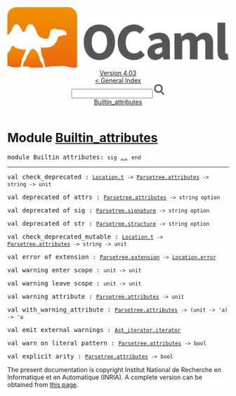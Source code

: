 <!-- ((! set title API !)) ((! set documentation !)) ((! set api !)) ((! set nobreadcrumb !)) -->
<div class="api"><header><nav class="toc brand"><a class="brand" href="https://ocaml.org/"><img src="colour-logo-gray.svg" class="svg" alt="OCaml"></a></nav><nav class="toc"><div class="toc_version"><a href="/docs" id="version-select">Version 4.03</a></div><a href="index.html">&lt; General Index</a><div class="api_search"><input type="text" name="apisearch" id="api_search" oninput="mySearch(false);" onkeypress="this.oninput();" onclick="this.oninput();" onpaste="this.oninput();">
<img src="search_icon.svg" alt="Search" class="svg" onclick="mySearch(false)"></div>
<div id="search_results"></div><div class="toc_title"><a href="#top">Builtin_attributes</a></div><ul></ul></nav></header>

<h1>Module <a href="type_Builtin_attributes.html">Builtin_attributes</a></h1>

<pre><span class="keyword">module</span> Builtin_attributes: <code class="code"><span class="keyword">sig</span></code> <a href="Builtin_attributes.html">..</a> <code class="code"><span class="keyword">end</span></code></pre><hr width="100%">

<pre><span id="VALcheck_deprecated"><span class="keyword">val</span> check_deprecated</span> : <code class="type"><a href="Location.html#TYPEt">Location.t</a> -&gt; <a href="Parsetree.html#TYPEattributes">Parsetree.attributes</a> -&gt; string -&gt; unit</code></pre>
<pre><span id="VALdeprecated_of_attrs"><span class="keyword">val</span> deprecated_of_attrs</span> : <code class="type"><a href="Parsetree.html#TYPEattributes">Parsetree.attributes</a> -&gt; string option</code></pre>
<pre><span id="VALdeprecated_of_sig"><span class="keyword">val</span> deprecated_of_sig</span> : <code class="type"><a href="Parsetree.html#TYPEsignature">Parsetree.signature</a> -&gt; string option</code></pre>
<pre><span id="VALdeprecated_of_str"><span class="keyword">val</span> deprecated_of_str</span> : <code class="type"><a href="Parsetree.html#TYPEstructure">Parsetree.structure</a> -&gt; string option</code></pre>
<pre><span id="VALcheck_deprecated_mutable"><span class="keyword">val</span> check_deprecated_mutable</span> : <code class="type"><a href="Location.html#TYPEt">Location.t</a> -&gt; <a href="Parsetree.html#TYPEattributes">Parsetree.attributes</a> -&gt; string -&gt; unit</code></pre>
<pre><span id="VALerror_of_extension"><span class="keyword">val</span> error_of_extension</span> : <code class="type"><a href="Parsetree.html#TYPEextension">Parsetree.extension</a> -&gt; <a href="Location.html#TYPEerror">Location.error</a></code></pre>
<pre><span id="VALwarning_enter_scope"><span class="keyword">val</span> warning_enter_scope</span> : <code class="type">unit -&gt; unit</code></pre>
<pre><span id="VALwarning_leave_scope"><span class="keyword">val</span> warning_leave_scope</span> : <code class="type">unit -&gt; unit</code></pre>
<pre><span id="VALwarning_attribute"><span class="keyword">val</span> warning_attribute</span> : <code class="type"><a href="Parsetree.html#TYPEattributes">Parsetree.attributes</a> -&gt; unit</code></pre>
<pre><span id="VALwith_warning_attribute"><span class="keyword">val</span> with_warning_attribute</span> : <code class="type"><a href="Parsetree.html#TYPEattributes">Parsetree.attributes</a> -&gt; (unit -&gt; 'a) -&gt; 'a</code></pre>
<pre><span id="VALemit_external_warnings"><span class="keyword">val</span> emit_external_warnings</span> : <code class="type"><a href="Ast_iterator.html#TYPEiterator">Ast_iterator.iterator</a></code></pre>
<pre><span id="VALwarn_on_literal_pattern"><span class="keyword">val</span> warn_on_literal_pattern</span> : <code class="type"><a href="Parsetree.html#TYPEattributes">Parsetree.attributes</a> -&gt; bool</code></pre>
<pre><span id="VALexplicit_arity"><span class="keyword">val</span> explicit_arity</span> : <code class="type"><a href="Parsetree.html#TYPEattributes">Parsetree.attributes</a> -&gt; bool</code></pre><div class="copyright">The present documentation is copyright Institut National de Recherche en Informatique et en Automatique (INRIA). A complete version can be obtained from <a href="http://caml.inria.fr/pub/docs/manual-ocaml/">this page</a>.</div></div>